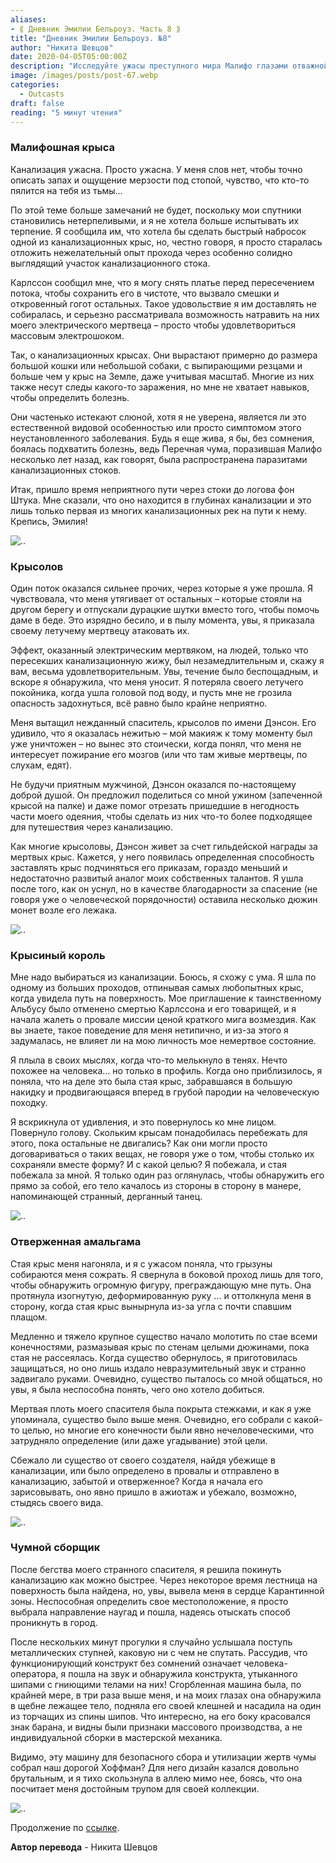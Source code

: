 ```yaml
---
aliases: 
- ⟪ Дневник Эмилии Бельроуз. Часть 8 ⟫
title: "Дневник Эмилии Бельроуз. №8"
author: "Никита Шевцов"
date: 2020-04-05T05:00:00Z
description: "Исследуйте ужасы преступного мира Малифо глазами отважной авантюристки, которая путешествует по гнилостным коллекторам и отбивается от электрически заряженной нежити. Испытайте напряжение и страх, когда она изо всех сил пытается остаться на плаву в неумолимом течении, пытаясь поддерживать чистоту своей одежды. | мистический рассказ"
image: /images/posts/post-67.webp
categories:
  - Outcasts
draft: false
reading: "5 минут чтения"
---
```


### Малифошная крыса

Канализация ужасна. Просто ужасна. У меня слов нет, чтобы точно описать запах и ощущение мерзости под стопой, чувство, что кто-то пялится на тебя из тьмы…

По этой теме больше замечаний не будет, поскольку мои спутники становились нетерпеливыми, и я не хотела больше испытывать их терпение. Я сообщила им, что хотела бы сделать быстрый набросок одной из канализационных крыс, но, честно говоря, я просто старалась отложить нежелательный опыт прохода через особенно солидно выглядящий участок канализационного стока.

Карлссон сообщил мне, что я могу снять платье перед пересечением потока, чтобы сохранить его в чистоте, что вызвало смешки и откровенный гогот остальных. Такое удовольствие я им доставлять не собиралась, и серьезно рассматривала возможность натравить на них моего электрического мертвеца – просто чтобы удовлетвориться массовым электрошоком.

Так, о канализационных крысах. Они вырастают примерно до размера большой кошки или небольшой собаки, с выпирающими резцами и больше чем у крыс на Земле, даже учитывая масштаб. Многие из них также несут следы какого-то заражения, но мне не хватает навыков, чтобы определить болезнь.

Они частенько истекают слюной, хотя я не уверена, является ли это естественной видовой особенностью или просто симптомом этого неустановленного заболевания. Будь я еще жива, я бы, без сомнения, боялась подхватить болезнь, ведь Перечная чума, поразившая Малифо несколько лет назад, как говорят, была распространена паразитами канализационных стоков.

Итак, пришло время неприятного пути через стоки до логова фон Штука. Мне сказали, что оно находится в глубинах канализации и это лишь только первая из многих канализационных рек на пути к нему. Крепись, Эмилия!

![..](/images/posts/post-62_img1.webp)


### Крысолов

Один поток оказался сильнее прочих, через которые я уже прошла. Я чувствовала, что меня утягивает от остальных – которые стояли на другом берегу и отпускали дурацкие шутки вместо того, чтобы помочь даме в беде. Это изрядно бесило, и в пылу момента, увы, я приказала своему летучему мертвецу атаковать их.

Эффект, оказанный электрическим мертвяком, на людей, только что пересекших канализационную жижу, был незамедлительным и, скажу я вам, весьма удовлетворительным. Увы, течение было беспощадным, и вскоре я обнаружила, что меня уносит. Я потеряла своего летучего покойника, когда ушла головой под воду, и пусть мне не грозила опасность задохнуться, всё равно было крайне неприятно.

Меня вытащил нежданный спаситель, крысолов по имени Дэнсон. Его удивило, что я оказалась нежитью – мой макияж к тому моменту был уже уничтожен – но вынес это стоически, когда понял, что меня не интересует пожирание его мозгов (или что там живые мертвецы, по слухам, едят).

Не будучи приятным мужчиной, Дэнсон оказался по-настоящему доброй душой. Он предложил поделиться со мной ужином (запеченной крысой на палке) и даже помог отрезать пришедшие в негодность части моего одеяния, чтобы сделать из них что-то более подходящее для путешествия через канализацию.

Как многие крысоловы, Дэнсон живет за счет гильдейской награды за мертвых крыс. Кажется, у него появилась определенная способность заставлять крыс подчиняться его приказам, гораздо меньший и недостаточно развитый аналог моих собственных талантов. Я ушла после того, как он уснул, но в качестве благодарности за спасение (не говоря уже о человеческой порядочности) оставила несколько дюжин монет возле его лежака.

![..](/images/posts/post-62_img2.webp)


### Крысиный король

Мне надо выбираться из канализации. Боюсь, я схожу с ума. Я шла по одному из больших проходов, отпинывая самых любопытных крыс, когда увидела путь на поверхность. Мое приглашение к таинственному Альбусу было отменено смертью Карлссона и его товарищей, и я начала жалеть о провале миссии ценой краткого мига возмездия. Как вы знаете, такое поведение для меня нетипично, и из-за этого я задумалась, не влияет ли на мою личность мое немертвое состояние.

Я плыла в своих мыслях, когда что-то мелькнуло в тенях. Нечто похожее на человека… но только в профиль. Когда оно приблизилось, я поняла, что на деле это была стая крыс, забравшаяся в большую накидку и продвигающаяся вперед в грубой пародии на человеческую походку.

Я вскрикнула от удивления, и это повернулось ко мне лицом. Повернуло голову. Скольким крысам понадобилась перебежать для этого, пока остальные не двигались? Как они могли просто договариваться о таких вещах, не говоря уже о том, чтобы столько их сохраняли вместе форму? И с какой целью? Я побежала, и стая побежала за мной. Я только один раз оглянулась, чтобы обнаружить его прямо за собой, его тело качалось из стороны в сторону в манере, напоминающей странный, дерганный танец.

![..](/images/posts/post-62_img3.webp)


### Отверженная амальгама

Стая крыс меня нагоняла, и я с ужасом поняла, что грызуны собираются меня сожрать. Я свернула в боковой проход лишь для того, чтобы обнаружить огромную фигуру, преграждающую мне путь. Она протянула изогнутую, деформированную руку ... и оттолкнула меня в сторону, когда стая крыс вынырнула из-за угла с почти спавшим плащом.

Медленно и тяжело крупное существо начало молотить по стае всеми конечностями, размазывая крыс по стенам целыми дюжинами, пока стая не рассеялась. Когда существо обернулось, я приготовилась защищаться, но оно лишь издало невразумительный звук и странно задвигало руками. Очевидно, существо пыталось со мной общаться, но увы, я была неспособна понять, чего оно хотело добиться.

Мертвая плоть моего спасителя была покрыта стежками, и как я уже упоминала, существо было выше меня. Очевидно, его собрали с какой-то целью, но многие его конечности были явно нечеловеческими, что затрудняло определение (или даже угадывание) этой цели.

Сбежало ли существо от своего создателя, найдя убежище в канализации, или было определено в провалы и отправлено в канализацию, забытой и отверженное? Когда я начала его зарисовывать, оно явно пришло в ажиотаж и убежало, возможно, стыдясь своего вида.

![..](/images/posts/post-62_img4.webp)


### Чумной сборщик

После бегства моего странного спасителя, я решила покинуть канализацию как можно быстрее. Через некоторое время лестница на поверхность была найдена, но, увы, вывела меня в сердце Карантинной зоны. Неспособная определить свое местоположение, я просто выбрала направление наугад и пошла, надеясь отыскать способ проникнуть в город.

После нескольких минут прогулки я случайно услышала поступь металлических ступней, каковую ни с чем не спутать. Рассудив, что функционирующий конструкт без сомнений означает человека-оператора, я пошла на звук и обнаружила конструкта, утыканного шипами с гниющими телами на них! Сгорбленная машина была, по крайней мере, в три раза выше меня, и на моих глазах она обнаружила в щебне лежащее тело, подняла его своей клешней и насадила на один из торчащих из спины шипов. Что интересно, на его боку красовался знак барана, и видны были признаки массового производства, а не индивидуальной сборки в мастерской механика.

Видимо, эту машину для безопасного сбора и утилизации жертв чумы собрал наш дорогой Хоффман? Для него дизайн казался довольно брутальным, и я тихо скользнула в аллею мимо нее, боясь, что она посчитает меня достойным трупом для своей коллекции.

![..](/images/posts/post-62_img5.webp)


Продолжение по [ссылке](http://malifaux.ru/posts/post-63).


**Автор перевода** - Никита Шевцов


